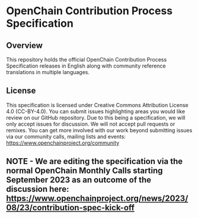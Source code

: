 # OpenChain Contribution Process Specification

## Overview

This repository holds the official OpenChain Contribution Process Specification releases in English along with community reference translations in multiple languages.

## License

This specification is licensed under Creative Commons Attribution License 4.0 (CC-BY-4.0). You can submit issues highlighting areas you would like review on our GitHub repository. Due to this being a specification, we will only accept issues for discussion. We will not accept pull requests or remixes. You can get more involved with our work beyond submitting issues via our community calls, mailing lists and events: https://www.openchainproject.org/community

## NOTE - We are editing the specification via the normal OpenChain Monthly Calls starting September 2023 as an outcome of the discussion here: https://www.openchainproject.org/news/2023/08/23/contribution-spec-kick-off
